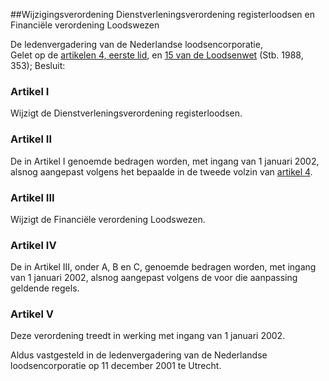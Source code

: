 <meta http-equiv='Content-Type' content='text/html; charset=utf-8' />

##Wijzigingsverordening Dienstverleningsverordening registerloodsen en Financiële verordening Loodswezen

De ledenvergadering van de Nederlandse loodsencorporatie,  
Gelet op de [artikelen 4, eerste lid](../../../../../../../wet/loodsenwet/BWBR0004365/README.md), en [15 van de Loodsenwet](../../../../../../../wet/loodsenwet/BWBR0004365/README.md) (Stb. 1988, 353);
Besluit:    

### Artikel  I  

Wijzigt de Dienstverleningsverordening registerloodsen.   

### Artikel  II  

De in Artikel I genoemde bedragen worden, met ingang van 1 januari 2002, alsnog aangepast volgens het bepaalde in de tweede volzin van [artikel 4](../../../../../../../ministeriele-regeling/dienstverleningsverordening/registerloodsen/BWBR0004385/README.md).  

### Artikel  III  

Wijzigt de Financiële verordening Loodswezen.   

### Artikel  IV  

De in Artikel III, onder A, B en C, genoemde bedragen worden, met ingang van 1 januari 2002, alsnog aangepast volgens de voor die aanpassing geldende regels.  

### Artikel  V  

Deze verordening treedt in werking met ingang van 1 januari 2002.  

Aldus vastgesteld in de ledenvergadering van de Nederlandse loodsencorporatie op 11 december 2001 te Utrecht.   
